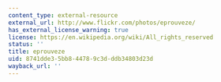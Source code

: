 ```yaml
---
content_type: external-resource
external_url: http://www.flickr.com/photos/eprouveze/
has_external_license_warning: true
license: https://en.wikipedia.org/wiki/All_rights_reserved
status: ''
title: eprouveze
uid: 8741dde3-5bb8-4478-9c3d-ddb34803d23d
wayback_url: ''
---
```

